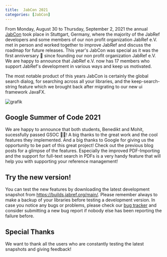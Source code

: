 ```yaml
---
title:  JabCon 2021
categories: [JabCon]
---
```


From Monday, August 30 to Thursday, September 2, 2021 the annual [JabCon](https://jabcon.jabref.org/) took place in Stuttgart, Germany, where the majority of the JabRef developers and some members of our non profit organization JabRef e.V. met in person and worked together to improve JabRef and discuss the roadmap for future releases.
This year's JabCon was special as it was the first anniversary 🎂 since founding our non profit organization JabRef e.V. We are happy to announce that JabRef e.V. now has 17 members who support JabRef's development in various ways and keep us motivated.

The most notable product of this years JabCon is certainly the global search dialog, for searching across all your libraries, and the keep-search-string feature which we brought back after migrating to our new ui framework JavaFX.

![grafik](https://user-images.githubusercontent.com/50491877/133145405-0779bef1-6124-4484-9385-6ae7cf792cb8.png)

## Google Summer of Code 2021

We are happy to announce that both students, Benedikt and Mohit, sucessfully passed GSOC 🍾🍾! A big thanks to the great work and the cool features they implemented. And a big thanks to Google for giving us the opportunity to be part of this great project!
Check out the previous blog posts for a glimpse of the features. Especially the improved PDF-Importing and the support for full-text search in PDFs is a very handy feature that will help you with supporting your reference management!

## Try the new version!

You can test the new features by downloading the latest development snapshot from <https://builds.jabref.org/main/>. Please remember always to make a backup of your libraries before testing a development version. In case you notice any bugs or problems, please check our [bug tracker](https://github.com/JabRef/jabref/issues) and consider submitting a new bug report if nobody else has been reporting the failure before.

## Special Thanks

We want to thank all the users who are constantly testing the latest snapshots and giving feedback!

